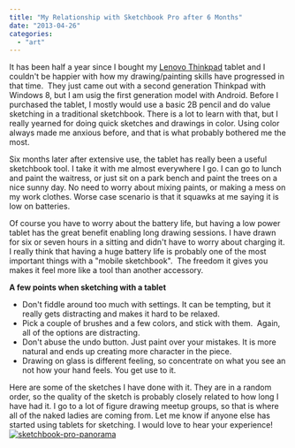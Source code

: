 ```yaml
---
title: "My Relationship with Sketchbook Pro after 6 Months"
date: "2013-04-26"
categories: 
  - "art"
---
```


It has been half a year since I bought my [Lenovo Thinkpad](http://www.rakuten.com/prod/lenovo-thinkpad-183825u-10-1-tablet-nvidia-tegra-2-32gb-storage/223181374.html?listingId=252321562) tablet and I couldn't be happier with how my drawing/painting skills have progressed in that time.  They just came out with a second generation Thinkpad with Windows 8, but I am usig the first generation model with Android. Before I purchased the tablet, I mostly would use a basic 2B pencil and do value sketching in a traditional sketchbook. There is a lot to learn with that, but I really yearned for doing quick sketches and drawings in color. Using color always made me anxious before, and that is what probably bothered me the most.

Six months later after extensive use, the tablet has really been a useful sketchbook tool. I take it with me almost everywhere I go. I can go to lunch and paint the waitress, or just sit on a park bench and paint the trees on a nice sunny day. No need to worry about mixing paints, or making a mess on my work clothes. Worse case scenario is that it squawks at me saying it is low on batteries.

Of course you have to worry about the battery life, but having a low power tablet has the great benefit enabling long drawing sessions. I have drawn for six or seven hours in a sitting and didn't have to worry about charging it. I really think that having a huge battery life is probably one of the most important things with a "mobile sketchbook".  The freedom it gives you makes it feel more like a tool than another accessory.

**A few points when sketching with a tablet**

- Don't fiddle around too much with settings. It can be tempting, but it really gets distracting and makes it hard to be relaxed.
- Pick a couple of brushes and a few colors, and stick with them.  Again, all of the options are distracting.
- Don't abuse the undo button. Just paint over your mistakes. It is more natural and ends up creating more character in the piece.
- Drawing on glass is different feeling, so concentrate on what you see an not how your hand feels. You get use to it.

Here are some of the sketches I have done with it. They are in a random order, so the quality of the sketch is probably closely related to how long I have had it. I go to a lot of figure drawing meetup groups, so that is where all of the naked ladies are coming from. Let me know if anyone else has started using tablets for sketching. I would love to hear your experience! [![sketchbook-pro-panorama](/images/sketchbook-pro-panorama.jpg)](http://blog.scottpetrovic.com/wp-content/uploads/2013/04/sketchbook-pro-panorama.jpg)
